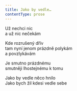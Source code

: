 ```yaml
---
title: Jako by vedle…
contentType: prose
---
```


Už nechci nic  
a už nic nečekám

Kde rozrušený dřív  
tam nyní jenom prázdně polykám  
a povzlykávám

Je smutno prázdnému  
smutněji lhostejnému k tomu

Jako by vedle něco hnilo  
Jako bych žil kdesi vedle sebe
